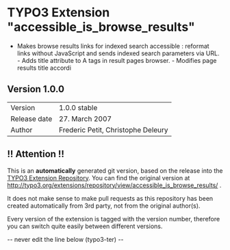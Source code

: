 # TYPO3 Extension "accessible_is_browse_results"
- Makes browse results links for indexed search accessible : reformat links without JavaScript and sends indexed search parameters via URL.
										- Adds title attribute to A tags in result pages browser.
										- Modifies page results title accordi

## Version 1.0.0




<table>
	<tr><td>Version</td><td>1.0.0 stable</td></tr>
	<tr><td>Release date</td><td>27. March 2007</td></tr>
	<tr><td>Author</td><td>Frederic Petit, Christophe Deleury</td></tr>
</table>

## !! Attention !!
This is an **automatically** generated git version, based on the release into the [TYPO3 Extension Repository](http://www.typo3.org/extensions/).
You can find the original version at http://typo3.org/extensions/repository/view/accessible_is_browse_results/ .

It does not make sense to make pull requests as this repository has been created automatically from 3rd party, not from the original author(s).

Every version of the extension is tagged with the version number, therefore you can switch quite easily between different versions.


-- never edit the line below (typo3-ter) --